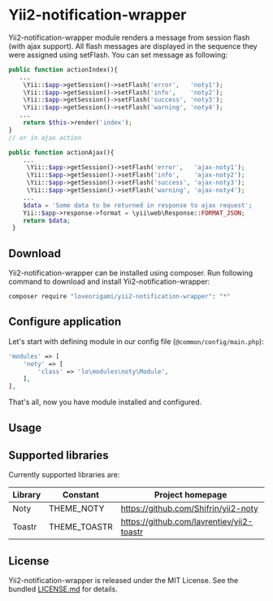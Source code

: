 # Yii2-notification-wrapper

Yii2-notification-wrapper module renders a message from session flash (with ajax support). All flash messages are displayed
in the sequence they were assigned using setFlash. You can set message as following:

 ```php
public function actionIndex(){
    ...
     \Yii::$app->getSession()->setFlash('error',   'noty1');
     \Yii::$app->getSession()->setFlash('info',    'noty2');
     \Yii::$app->getSession()->setFlash('success', 'noty3');
     \Yii::$app->getSession()->setFlash('warning', 'noty4');
    ...
     return $this->render('index');
 }
 // or in ajax action

 public function actionAjax(){
     ...
      \Yii::$app->getSession()->setFlash('error',   'ajax-noty1');
      \Yii::$app->getSession()->setFlash('info',    'ajax-noty2');
      \Yii::$app->getSession()->setFlash('success', 'ajax-noty3');
      \Yii::$app->getSession()->setFlash('warning', 'ajax-noty4');
     ...
     $data = 'Some data to be returned in response to ajax request';
     Yii::$app->response->format = \yii\web\Response::FORMAT_JSON;
     return $data;
  }
 ```

Download
--------

Yii2-notification-wrapper can be installed using composer. Run following command to download and
install Yii2-notification-wrapper:

```bash
composer require "loveorigami/yii2-notification-wrapper": "*"
```

Configure application
---------------------

Let's start with defining module in our config file (`@common/config/main.php`):

```php
'modules' => [
    'noty' => [
        'class' => 'lo\modules\noty\Module',
    ],
],
```
That's all, now you have module installed and configured.

Usage
-----


Supported libraries
-------------------

Currently supported libraries are:

| Library        | Constant      | Project homepage                               |
| -------------- | ------------- | ---------------------------------------------- |
| Noty           | THEME_NOTY    | https://github.com/Shifrin/yii2-noty           |
| Toastr         | THEME_TOASTR  | https://github.com/lavrentiev/yii2-toastr      |


## License

Yii2-notification-wrapper is released under the MIT License. See the bundled [LICENSE.md](LICENSE.md)
for details.